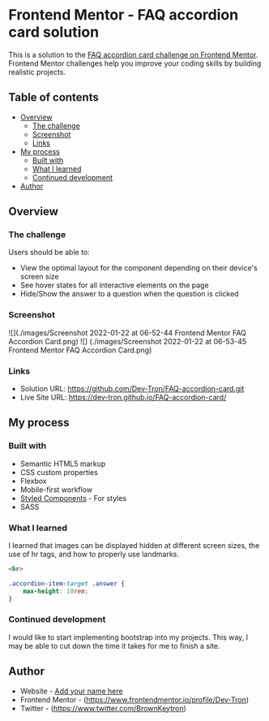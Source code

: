 # Frontend Mentor - FAQ accordion card solution

This is a solution to the [FAQ accordion card challenge on Frontend Mentor](https://www.frontendmentor.io/challenges/faq-accordion-card-XlyjD0Oam). Frontend Mentor challenges help you improve your coding skills by building realistic projects. 

## Table of contents

- [Overview](#overview)
  - [The challenge](#the-challenge)
  - [Screenshot](#screenshot)
  - [Links](#links)
- [My process](#my-process)
  - [Built with](#built-with)
  - [What I learned](#what-i-learned)
  - [Continued development](#continued-development)
- [Author](#author)

## Overview

### The challenge

Users should be able to:

- View the optimal layout for the component depending on their device's screen size
- See hover states for all interactive elements on the page
- Hide/Show the answer to a question when the question is clicked

### Screenshot

![](./images/Screenshot 2022-01-22 at 06-52-44 Frontend Mentor FAQ Accordion Card.png)
![] (./images/Screenshot 2022-01-22 at 06-53-45 Frontend Mentor FAQ Accordion Card.png)

### Links

- Solution URL: https://github.com/Dev-Tron/FAQ-accordion-card.git
- Live Site URL: https://dev-tron.github.io/FAQ-accordion-card/

## My process

### Built with

- Semantic HTML5 markup
- CSS custom properties
- Flexbox
- Mobile-first workflow
- [Styled Components](https://styled-components.com/) - For styles
- SASS

### What I learned

I learned that images can be displayed hidden at different screen sizes, the use of hr tags, and how to properly use landmarks.

```html
<hr>
```
```css
.accordion-item:target .answer {
    max-height: 10rem;
}
```


### Continued development

I would like to start implementing bootstrap into my projects. This way, I may be able to cut down the time it takes for me to finish a site.

## Author

- Website - [Add your name here](https://www.keytronbrown.com)
- Frontend Mentor - (https://www.frontendmentor.io/profile/Dev-Tron)
- Twitter - (https://www.twitter.com/BrownKeytron)
